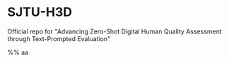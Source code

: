 # SJTU-H3D
Official repo for "Advancing Zero-Shot Digital Human Quality Assessment through Text-Prompted Evaluation"


%% aa
